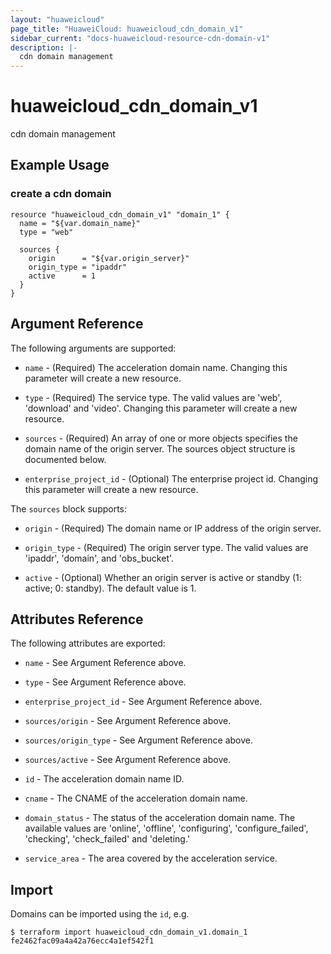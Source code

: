 ```yaml
---
layout: "huaweicloud"
page_title: "HuaweiCloud: huaweicloud_cdn_domain_v1"
sidebar_current: "docs-huaweicloud-resource-cdn-domain-v1"
description: |-
  cdn domain management
---
```


# huaweicloud\_cdn\_domain\_v1

cdn domain management

## Example Usage

### create a cdn domain

```hcl
resource "huaweicloud_cdn_domain_v1" "domain_1" {
  name = "${var.domain_name}"
  type = "web"

  sources {
    origin      = "${var.origin_server}"
    origin_type = "ipaddr"
    active      = 1
  }
}
```

## Argument Reference

The following arguments are supported:

* `name` - (Required) The acceleration domain name.
    Changing this parameter will create a new resource.

* `type` - (Required) The service type. The valid values are  'web', 'download' and 'video'.
    Changing this parameter will create a new resource.

* `sources` - (Required) An array of one or more objects specifies the domain name of the origin server.
    The sources object structure is documented below.

* `enterprise_project_id` - (Optional) The enterprise project id.
    Changing this parameter will create a new resource.


The `sources` block supports:

* `origin` - (Required) The domain name or IP address of the origin server.

* `origin_type` - (Required) The origin server type. The valid values are 'ipaddr', 'domain', and 'obs_bucket'.

* `active` - (Optional) Whether an origin server is active or standby (1: active; 0: standby).
    The default value is 1.

## Attributes Reference

The following attributes are exported:

* `name` - See Argument Reference above.

* `type` - See Argument Reference above.

* `enterprise_project_id` - See Argument Reference above.

* `sources/origin` - See Argument Reference above.

* `sources/origin_type` - See Argument Reference above.

* `sources/active` - See Argument Reference above.

* `id` - The acceleration domain name ID.

* `cname` - The CNAME of the acceleration domain name.

* `domain_status` - The status of the acceleration domain name. The available values are
    'online', 'offline', 'configuring', 'configure_failed', 'checking', 'check_failed'  and 'deleting.'

* `service_area` - The area covered by the acceleration service.


## Import

Domains can be imported using the `id`, e.g.

```
$ terraform import huaweicloud_cdn_domain_v1.domain_1 fe2462fac09a4a42a76ecc4a1ef542f1
```